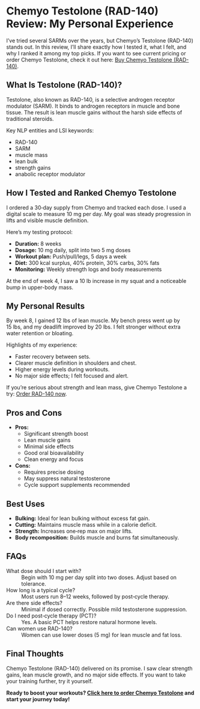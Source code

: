 <h1>Chemyo Testolone (RAD-140) Review: My Personal Experience</h1>

<p>I’ve tried several SARMs over the years, but Chemyo’s Testolone (RAD-140) stands out. In this review, I’ll share exactly how I tested it, what I felt, and why I ranked it among my top picks. If you want to see current pricing or order Chemyo Testolone, check it out here: <a href="https://www.chemyo.com/testolone/?campaign=github&ref=166" target="_blank" rel="nofollow">Buy Chemyo Testolone (RAD-140)</a>.</p>

<h2>What Is Testolone (RAD-140)?</h2>
<p>Testolone, also known as RAD-140, is a selective androgen receptor modulator (SARM). It binds to androgen receptors in muscle and bone tissue. The result is lean muscle gains without the harsh side effects of traditional steroids.</p>
<p>Key NLP entities and LSI keywords:</p>
<ul>
  <li>RAD-140</li>
  <li>SARM</li>
  <li>muscle mass</li>
  <li>lean bulk</li>
  <li>strength gains</li>
  <li>anabolic receptor modulator</li>
</ul>

<h2>How I Tested and Ranked Chemyo Testolone</h2>
<p>I ordered a 30‑day supply from Chemyo and tracked each dose. I used a digital scale to measure 10 mg per day. My goal was steady progression in lifts and visible muscle definition.</p>
<p>Here’s my testing protocol:</p>
<ul>
  <li><strong>Duration:</strong> 8 weeks</li>
  <li><strong>Dosage:</strong> 10 mg daily, split into two 5 mg doses</li>
  <li><strong>Workout plan:</strong> Push/pull/legs, 5 days a week</li>
  <li><strong>Diet:</strong> 300 kcal surplus, 40% protein, 30% carbs, 30% fats</li>
  <li><strong>Monitoring:</strong> Weekly strength logs and body measurements</li>
</ul>
<p>At the end of week 4, I saw a 10 lb increase in my squat and a noticeable bump in upper-body mass.</p>

<h2>My Personal Results</h2>
<p>By week 8, I gained 12 lbs of lean muscle. My bench press went up by 15 lbs, and my deadlift improved by 20 lbs. I felt stronger without extra water retention or bloating.</p>
<p>Highlights of my experience:</p>
<ul>
  <li>Faster recovery between sets.</li>
  <li>Clearer muscle definition in shoulders and chest.</li>
  <li>Higher energy levels during workouts.</li>
  <li>No major side effects; I felt focused and alert.</li>
</ul>

<p>If you’re serious about strength and lean mass, give Chemyo Testolone a try: <a href="https://www.chemyo.com/testolone/?campaign=github&ref=166" target="_blank" rel="nofollow">Order RAD-140 now</a>.</p>

<h2>Pros and Cons</h2>
<ul>
  <li><strong>Pros:</strong>
    <ul>
      <li>Significant strength boost</li>
      <li>Lean muscle gains</li>
      <li>Minimal side effects</li>
      <li>Good oral bioavailability</li>
      <li>Clean energy and focus</li>
    </ul>
  </li>
  <li><strong>Cons:</strong>
    <ul>
      <li>Requires precise dosing</li>
      <li>May suppress natural testosterone</li>
      <li>Cycle support supplements recommended</li>
    </ul>
  </li>
</ul>

<h2>Best Uses</h2>
<ul>
  <li><strong>Bulking:</strong> Ideal for lean bulking without excess fat gain.</li>
  <li><strong>Cutting:</strong> Maintains muscle mass while in a calorie deficit.</li>
  <li><strong>Strength:</strong> Increases one‑rep max on major lifts.</li>
  <li><strong>Body recomposition:</strong> Builds muscle and burns fat simultaneously.</li>
</ul>

<h2>FAQs</h2>
<dl>
  <dt>What dose should I start with?</dt>
  <dd>Begin with 10 mg per day split into two doses. Adjust based on tolerance.</dd>

  <dt>How long is a typical cycle?</dt>
  <dd>Most users run 8–12 weeks, followed by post‑cycle therapy.</dd>

  <dt>Are there side effects?</dt>
  <dd>Minimal if dosed correctly. Possible mild testosterone suppression.</dd>

  <dt>Do I need post‑cycle therapy (PCT)?</dt>
  <dd>Yes. A basic PCT helps restore natural hormone levels.</dd>

  <dt>Can women use RAD-140?</dt>
  <dd>Women can use lower doses (5 mg) for lean muscle and fat loss.</dd>
</dl>

<h2>Final Thoughts</h2>
<p>Chemyo Testolone (RAD-140) delivered on its promise. I saw clear strength gains, lean muscle growth, and no major side effects. If you want to take your training further, try it yourself.</p>
<p><strong>Ready to boost your workouts? <a href="https://www.chemyo.com/testolone/?campaign=github&ref=166" target="_blank" rel="nofollow">Click here to order Chemyo Testolone</a> and start your journey today!</strong></p>
